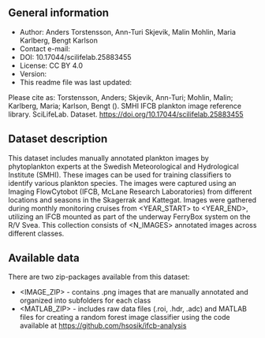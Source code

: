 ## General information

- Author: Anders Torstensson, Ann-Turi Skjevik, Malin Mohlin, Maria Karlberg, Bengt Karlson
- Contact e-mail: <E-MAIL>
- DOI: 10.17044/scilifelab.25883455
- License: CC BY 4.0
- Version: <VERSION>
- This readme file was last updated: <DATE>

Please cite as: Torstensson, Anders; Skjevik, Ann-Turi; Mohlin, Malin; Karlberg, Maria; Karlson, Bengt (<YEAR>). SMHI IFCB plankton image reference library. SciLifeLab. Dataset. https://doi.org/10.17044/scilifelab.25883455

## Dataset description

This dataset includes manually annotated plankton images by phytoplankton experts at the Swedish Meteorological and Hydrological Institute (SMHI). These images can be used for training classifiers to identify various plankton species. The images were captured using an Imaging FlowCytobot (IFCB, McLane Research Laboratories) from different locations and seasons in the Skagerrak and Kattegat. Images were gathered during monthly monitoring cruises from <YEAR_START> to <YEAR_END>, utilizing an IFCB mounted as part of the underway FerryBox system on the R/V Svea. This collection consists of <N_IMAGES> annotated images across <CLASSES> different classes.

## Available data

There are two zip-packages available from this dataset:

- <IMAGE_ZIP> - contains .png images that are manually annotated and organized into subfolders for each class
- <MATLAB_ZIP> - includes raw data files (.roi, .hdr, .adc) and MATLAB files for creating a random forest image classifier using the code available at https://github.com/hsosik/ifcb-analysis
